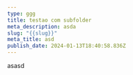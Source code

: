 ```yaml
---
type: ggg
title: testao com subfolder
meta_description: asda
slug: "{{slug}}"
meta_title: asd
publish_date: 2024-01-13T18:40:58.836Z
---
```

asasd